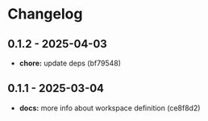 # Changelog

## 0.1.2 - 2025-04-03

- __chore:__ update deps (bf79548)

## 0.1.1 - 2025-03-04

- __docs:__ more info about workspace definition (ce8f8d2)
